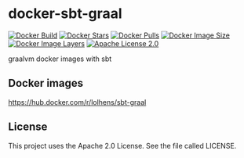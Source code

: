 # docker-sbt-graal
[![Docker Build](https://img.shields.io/docker/cloud/build/lolhens/sbt-graal)](https://hub.docker.com/r/lolhens/sbt-graal/builds)
[![Docker Stars](https://img.shields.io/docker/stars/lolhens/sbt-graal)](https://hub.docker.com/r/lolhens/sbt-graal)
[![Docker Pulls](https://img.shields.io/docker/pulls/lolhens/sbt-graal)](https://hub.docker.com/r/lolhens/sbt-graal)
[![Docker Image Size](https://img.shields.io/docker/image-size/lolhens/sbt-graal)](https://hub.docker.com/r/lolhens/sbt-graal)
[![Docker Image Layers](https://img.shields.io/microbadger/layers/lolhens/sbt-graal)](https://hub.docker.com/r/lolhens/sbt-graal)
[![Apache License 2.0](https://img.shields.io/github/license/LolHens/docker-sbt-graal.svg?maxAge=3600)](https://www.apache.org/licenses/LICENSE-2.0)

graalvm docker images with sbt

## Docker images
https://hub.docker.com/r/lolhens/sbt-graal

## License
This project uses the Apache 2.0 License. See the file called LICENSE.
